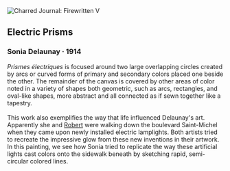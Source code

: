 <div class="artwork-of-the-day">
  <div class="container">
    <div class="img-wrapper">
      <img
        src="https://uploads0.wikiart.org/00458/images/sonia-delaunay/sonia-delaunay-1914-prismes-lectriques-oil-on-canvas-250-x-250-cm-mus-e-national-d-art-moderne.jpg!Large.jpg"
        alt="Charred Journal: Firewritten V" />
    </div>
    <div class="artwork-detail">
      <div class="artwork-origin"> 
        <h2 class="artwork-name">Electric Prisms</h2>
        <h3 class="artist">
          Sonia Delaunay
                    ·  1914
        </h3>
      </div>
      <p class="description">
        <span class="artwork-description-text ng-binding" ng-bind-html="viewModel.ArtworkOfTheDay.Description | unsafe"><i>Prismes électriques</i> is focused around two large overlapping circles created by arcs or curved forms of primary and secondary colors placed one beside the other. The remainder of the canvas is covered by other areas of color noted in a variety of shapes both geometric, such as arcs, rectangles, and oval-like shapes, more abstract and all connected as if sewn together like a tapestry.<br><br>This work also exemplifies the way that life influenced Delaunay's art. Apparently she and <a target="_blank" href="https://www.wikiart.org/en/robert-delaunay">Robert</a> were walking down the boulevard Saint-Michel when they came upon newly installed electric lamplights. Both artists tried to recreate the impressive glow from these new inventions in their artwork. In this painting, we see how Sonia tried to replicate the way these artificial lights cast colors onto the sidewalk beneath by sketching rapid, semi-circular colored lines.</span>
                        <div class="text-shadow-container" ng-show="showShadow" style=""></div>
      </p>
    </div>
  </div>

</div>
